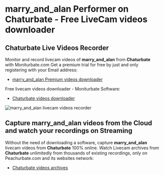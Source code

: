 # marry_and_alan Performer on Chaturbate - Free LiveCam videos downloader

## Chaturbate Live Videos Recorder

Monitor and record livecam videos of **marry_and_alan** from **Chaturbate** with Moniturbate.com
Get a premium trial for free by just and only registering with your Email address:
* [marry_and_alan Premium videos downloader](https://moniturbate.com/request-demo-licence-key.html)

Free livecam videos downloader - Moniturbate Software:
* [Chaturbate videos downloader](https://moniturbate.com/moniturbate-download-software.html)

![marry_and_alan livecam videos recorder](https://peachurnet.com/templates/moniturbate-software.png)


## Capture marry_and_alan videos from the Cloud and watch your recordings on Streaming

Without the need of downloading a software, capture **marry_and_alan** livecam videos from **Chaturbate** 100% online.
Watch Livecam archives from **Chaturbate** unlimitedly from thousands of existing recordings, only on Peachurbate.com and its websites network:
* [Chaturbate videos archives](https://peachurnet.com/)
